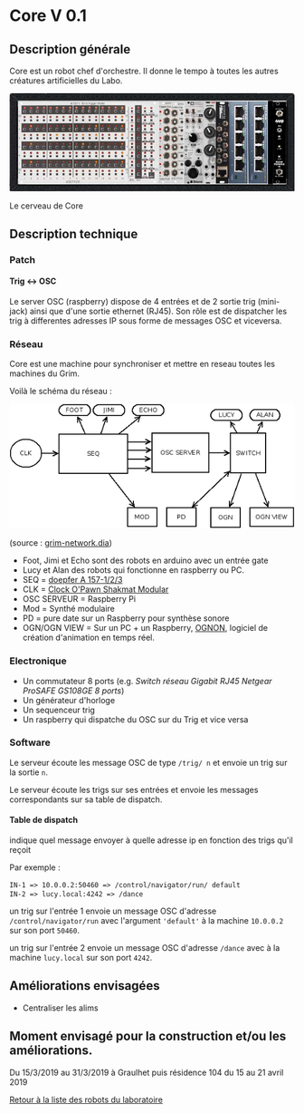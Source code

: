 # Core V 0.1

## Description générale

Core est un robot chef d'orchestre. Il donne le tempo à toutes les autres créatures artificielles du Labo.

![CORE V0](/ressources/divers/CORE_V0.1.jpg)

Le cerveau de Core


## Description technique

### Patch

#### Trig <-> OSC

Le server OSC (raspberry) dispose de 4 entrées et de 2 sortie trig (mini-jack) ainsi que d'une sortie ethernet (RJ45). Son rôle est de dispatcher les trig à differentes adresses IP sous forme de messages OSC et viceversa. 

### Réseau

Core est une machine pour synchroniser et mettre en reseau toutes les machines du Grim.

Voilà le schéma du réseau :

![grim-network](/ressources/divers/grim-network.png)

(source : [grim-network.dia](/sources/dia/grim-network.dia))

- Foot, Jimi et Echo sont des robots en arduino avec un entrée gate
- Lucy et Alan des robots qui fonctionne en raspberry ou PC.
- SEQ = [doepfer A 157-1/2/3](http://www.doepfer.de/a157.htm)
- CLK = [Clock O'Pawn Shakmat Modular](http://www.shakmatmodular.com/products/cop.html)
- OSC SERVEUR = Raspberry Pi
- Mod = Synthé modulaire
- PD = pure date sur un Raspberry pour synthèse sonore
- OGN/OGN VIEW = Sur un PC + un Raspberry, [OGNON](https://github.com/LeonLenclos/Ognon), logiciel de création d'animation en temps réel.


### Electronique

- Un commutateur 8 ports (e.g. *Switch réseau Gigabit RJ45 Netgear ProSAFE GS108GE 8 ports*)
- Un générateur d'horloge 
- Un sequenceur trig
- Un raspberry qui dispatche du OSC sur du Trig et vice versa

### Software

Le serveur écoute les message OSC de type `/trig/ n` et envoie un trig sur la sortie `n`.

Le serveur écoute les trigs sur ses entrées et envoie les messages correspondants sur sa table de dispatch.

#### Table de dispatch

indique quel message envoyer à quelle adresse ip en fonction des trigs qu'il reçoit

Par exemple : 

```
IN-1 => 10.0.0.2:50460 => /control/navigator/run/ default
IN-2 => lucy.local:4242 => /dance
```
un trig sur l'entrée 1 envoie un message OSC d'adresse `/control/navigator/run` avec l'argument `'default'` à la machine `10.0.0.2` sur son port `50460`.

un trig sur l'entrée 2 envoie un message OSC d'adresse `/dance` avec à la machine `lucy.local` sur son port `4242`.


## Améliorations envisagées

- Centraliser les alims

## Moment envisagé pour la construction et/ou les améliorations.

Du 15/3/2019 au 31/3/2019 à Graulhet puis résidence 104 du 15 au 21 avril 2019

[Retour à la liste des robots du laboratoire](.)

